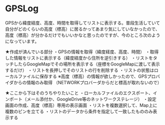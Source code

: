 # GPSLog
GPSから緯度経度、高度、時間を取得してリストに表示する。普段生活していて自分がどのくらいの高度（標高）に居るかってあまり気にしていなかったので、高度（標高）が分かるだけでもいいかなと思ったのですが、今のところ次のようになっています。

 

★作成が済んでいる部分
・GPSの情報を取得（緯度経度、高度、時間）
・取得した情報をリストに表示する（緯度経度から住所を逆引きする）
・リストをタッチしたらGoogleMapでその場所を表示する（座標をGoogleMapに渡して表示するだけ）
・リストを長押しでそのリストの行を削除する
・リストの状態はローカルファイルに保存する
※高度（標高）の情報が欲しかったので、GPSプロバイダからの情報のみ取得
（NETWORKプロバーダからだと標高が取れないので）

★ここから下はそのうちやりたいこと
・ローカルファイルのエクスポート、インポート（メール添付か、GoogleDrive等のネットワークステレージ）
・設定画面の作成、高度（標高）専用の表示画面
・リストを複数選択して、Map上に複数のピンを立てる
・リストのデータから条件を指定して一致したもののみ表示する
